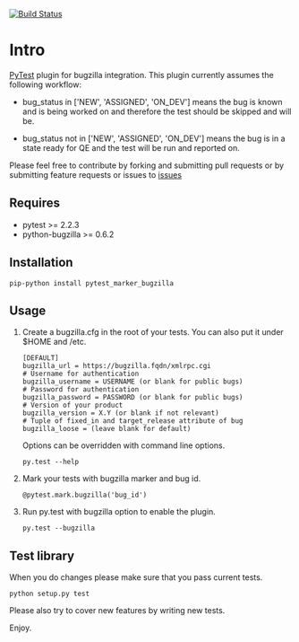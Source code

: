 [![Build Status][travisimg]][travis]

# Intro
[PyTest][pytest] plugin for bugzilla integration. This plugin currently
assumes the following workflow:

  * bug_status in ['NEW', 'ASSIGNED', 'ON_DEV'] means the bug is known
  and is being worked on and therefore the test should be skipped and will be.

  * bug_status not in ['NEW', 'ASSIGNED', 'ON_DEV'] means the bug is in a state
  ready for QE and the test will be run and reported on.

Please feel free to contribute by forking and submitting pull requests or by
submitting feature requests or issues to [issues][githubissues]

## Requires
  * pytest >= 2.2.3
  * python-bugzilla >= 0.6.2

## Installation
``pip-python install pytest_marker_bugzilla``

## Usage
  1. Create a bugzilla.cfg in the root of your tests.
     You can also put it under $HOME and /etc.

         [DEFAULT]
         bugzilla_url = https://bugzilla.fqdn/xmlrpc.cgi
         # Username for authentication
         bugzilla_username = USERNAME (or blank for public bugs)
         # Password for authentication
         bugzilla_password = PASSWORD (or blank for public bugs)
         # Version of your product
         bugzilla_version = X.Y (or blank if not relevant)
         # Tuple of fixed_in and target_release attribute of bug
         bugzilla_loose = (leave blank for default)

     Options can be overridden with command line options.
     
     ``py.test --help``
     
  2. Mark your tests with bugzilla marker and bug id.
  
     ``@pytest.mark.bugzilla('bug_id')``
     
  3. Run py.test with bugzilla option to enable the plugin.
  
     ``py.test --bugzilla``

## Test library
When you do changes please make sure that you pass current tests.

``python setup.py test``

Please also try to cover new features by writing new tests.

Enjoy.

[pytest]: http://pytest.org/latest/
[githubissues]: https://github.com/eanxgeek/pytest_marker_bugzilla/issues
[travisimg]: https://travis-ci.org/eanxgeek/pytest_marker_bugzilla.svg?branch=master
[travis]: https://travis-ci.org/eanxgeek/pytest_marker_bugzilla
